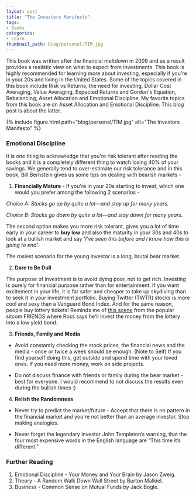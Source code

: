 ```yaml
---
layout: post
title: "The Investors Manifesto"
tags:
- Books
categories:
- Learn
thumbnail_path: blog/personal/TIM.jpg
---
```


This book was written after the financial meltdown in 2009 and as a result provides a realistic view on what to expect from investments. This book is highly recommended for learning more about investing, especially if you're in your 20s and living in the United States. Some of the topics covered in this book include Risk vs Returns, the need for investing, Dollar Cost Averaging, Value Averaging, Expected Returns and Gordon's Equation, Rebalancing, Asset Allocation and Emotional Discipline. My favorite topics from this book are on Asset Allocation and Emotional Discipline. This blog post is about the latter.

{% include figure.html path="blog/personal/TIM.jpg" alt="The Investors Manifesto" %}

### Emotional Discipline

It is one thing to acknowledge that you're risk tolerant after reading the books and it is a completely different thing to watch losing 40% of your savings. We generally tend to over-estimate our risk tolerance and in this book, Bill Bernstein gives us some tips on dealing with bearish markets - 

1. **Financially Mature** - If you're in your 20s starting to invest, which one would you prefer among the following 2 scenarios - 

*Choice A: Stocks go up by quite a lot—and stay up for many years.*

*Choice B: Stocks go down by quite a lot—and stay down for many years.*

The second option makes you more risk tolerant, gives you a lot of time early in your career to **buy low** and also the maturity in your 30s and 40s to look at a bullish market and say *'I've seen this before and I know how this is going to end'.*

The rosiest scenario for the young investor is a long, brutal bear market.

2. **Dare to Be Dull** 

The purpose of investment is to avoid dying poor, not to get rich. Investing is purely for financial purpose rather than for entertainment. If you want excitement in your life, it is far safer and cheaper to take up skydiving than to seek it in your investment portfolio. Buying Twitter (TWTR) stocks is more cool and sexy than a Vanguard Bond Index. And for the same reason, people buy lottery tickets! Reminds me of [this scene](https://www.youtube.com/watch?v=wCyKcfraV1c) from the popular sitcom FRIENDS where Ross says he'll invest the money from the lottery into a low yield bond.

3. **Friends, Family and Media**

* Avoid constantly checking the stock prices, the financial news and the media - once or twice a week should be enough. (Note to Self) If you find yourself doing this, get outside and spend time with your loved ones. If you need more money, work on side projects.

* Do not discuss finance with friends or family during the bear market - best for everyone. I would recommend to not discuss the results even during the bullish times :)

4. **Relish the Randomness**

* Never try to predict the market/future - Accept that there is no pattern in the financial market and you're not better than an average investor. Stop making analogies.

* Never forget the legendary investor John Templeton’s warning, that the four most expensive words in the English language are “This time it’s different.”

### Further Reading

1. Emotional Discipline - Your Money and Your Brain by Jason Zweig.
2. Theory - A Random Walk Down Wall Street by Burton Malkiel.
3. Business - Common Sense on Mutual Funds by Jack Bogle.
